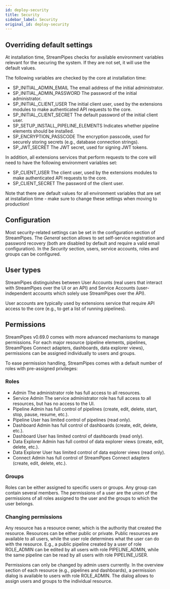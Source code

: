 ```yaml
---
id: deploy-security
title: Security
sidebar_label: Security
original_id: deploy-security
---
```


## Overriding default settings

At installation time, StreamPipes checks for available environment variables relevant for the securing the system. If they are not set, it will use the default values.

The following variables are checked by the core at installation time:

* SP_INITIAL_ADMIN_EMAIL The email address of the initial administrator.
* SP_INITIAL_ADMIN_PASSWORD The password of the initial administrator.
* SP_INITIAL_CLIENT_USER The initial client user, used by the extensions modules to make authenticated API requests to the core.
* SP_INITIAL_CLIENT_SECRET The default password of the initial client user.
* SP_SETUP_INSTALL_PIPELINE_ELEMENTS Indicates whether pipeline elements should be installed.
* SP_ENCRYPTION_PASSCODE The encryption passcode, used for securely storing secrets (e.g., database connection strings).
* SP_JWT_SECRET The JWT secret, used for signing JWT tokens.

In addition, all extensions services that perform requests to the core will need to have the following environment variables set:

* SP_CLIENT_USER The client user, used by the extensions modules to make authenticated API requests to the core.
* SP_CLIENT_SECRET The password of the client user.

Note that there are default values for all environment variables that are set at installation time - make sure to change these settings when moving to production!

## Configuration

Most security-related settings can be set in the configuration section of StreamPipes. The *General* section allows to set self-service registration and password recovery (both are disabled by default and require a valid email configuration).
In the *Security* section, users, service accounts, roles and groups can be configured.


## User types

StreamPipes distinguishes between User Accounts (real users that interact with StreamPipes over the UI or an API) and Service Accounts (user-independent accounts which solely use StreamPipes over the API).

User accounts are typically used by extensions service that require API access to the core (e.g., to get a list of running pipelines).

## Permissions

StreamPipes v0.69.0 comes with more advanced mechanisms to manage permissions.
For each major resource (pipeline elements, pipelines, StreamPipes Connect adapters, dashboards, data explorer views), permissions can be assigned individually to users and groups.

To ease permission handling, StreamPipes comes with a default number of roles with pre-assigned privileges:

### Roles

* Admin The administrator role has full access to all resources.
* Service Admin The service administrator role has full access to all resources, but has no access to the UI.
* Pipeline Admin has full control of pipelines (create, edit, delete, start, stop, pause, resume, etc.).
* Pipeline User has limited control of pipelines (read only).
* Dashboard Admin has full control of dashboards (create, edit, delete, etc.).
* Dashboard User has limited control of dashboards (read only).
* Data Explorer Admin has full control of data explorer views (create, edit, delete, etc.).
* Data Explorer User has limited control of data explorer views (read only).
* Connect Admin has full control of StreamPipes Connect adapters (create, edit, delete, etc.).

### Groups

Roles can be either assigned to specific users or groups. Any group can contain several members. 
The permissions of a user are the union of the permissions of all roles assigned to the user and the groups to which the user belongs.

### Changing permissions

Any resource has a resource owner, which is the authority that created the resource. Resources can be either public or private. Public resources are available to all users, while the user role determines what the user can do with the resource.
E.g., a public pipeline created by a user of role ROLE_ADMIN can be edited by all users with role PIPELINE_ADMIN, while the same pipeline can be read by all users with role PIPELINE_USER.

Permissions can only be changed by admin users currently.
In the overview section of each resource (e.g., pipelines and dashboards), a permission dialog is available to users with role ROLE_ADMIN. The dialog allows to assign users and groups to the individual resource.





